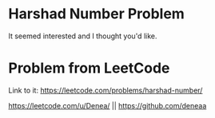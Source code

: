 # Harshad Number Problem
It seemed interested and I thought you'd like.

# Problem from LeetCode
Link to it: https://leetcode.com/problems/harshad-number/

https://leetcode.com/u/Denea/ || https://github.com/deneaa